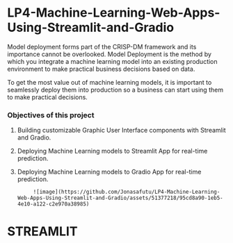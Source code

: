 # LP4-Machine-Learning-Web-Apps-Using-Streamlit-and-Gradio
Model deployment forms part of the CRISP-DM framework and its importance cannot be overlooked. Model Deployment is the method by which you integrate a machine learning model into an existing production environment to make practical business decisions based on data. 

To get the most value out of machine learning models, it is important to seamlessly deploy them into production so a business can start using them to make practical decisions.

### Objectives of this project
1. Building customizable Graphic User Interface components with Streamlit and Gradio.
2. Deploying Machine Learning models to Streamlit App for real-time prediction.
3. Deploying Machine Learning models to Gradio App for real-time prediction.

            ![image](https://github.com/Jonasafutu/LP4-Machine-Learning-Web-Apps-Using-Streamlit-and-Gradio/assets/51377218/95cd8a90-1eb5-4e10-a122-c2e970a38985)


# STREAMLIT
